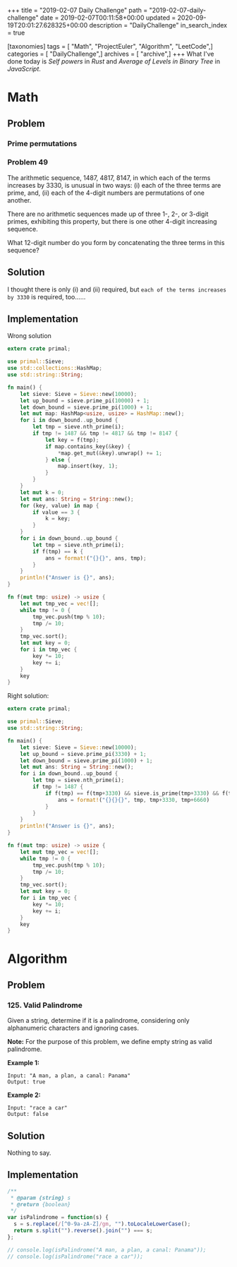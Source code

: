 +++
title = "2019-02-07 Daily Challenge"
path = "2019-02-07-daily-challenge"
date = 2019-02-07T00:11:58+00:00
updated = 2020-09-19T20:01:27.628325+00:00
description = "DailyChallenge"
in_search_index = true

[taxonomies]
tags = [ "Math", "ProjectEuler", "Algorithm", "LeetCode",]
categories = [ "DailyChallenge",]
archives = [ "archive",]
+++
What I've done today is *Self powers* in *Rust* and *Average of Levels in Binary Tree* in *JavaScript*.

<!-- more -->

# Math

## Problem

### Prime permutations

### Problem 49

The arithmetic sequence, 1487, 4817, 8147, in which each of the terms increases by 3330, is unusual in two ways: (i) each of the three terms are prime, and, (ii) each of the 4-digit numbers are permutations of one another.

There are no arithmetic sequences made up of three 1-, 2-, or 3-digit primes, exhibiting this property, but there is one other 4-digit increasing sequence.

What 12-digit number do you form by concatenating the three terms in this sequence?

## Solution

I thought there is only (i) and (ii) required, but `each of the terms increases by 3330` is required, too......

## Implementation

Wrong solution

```rust
extern crate primal;

use primal::Sieve;
use std::collections::HashMap;
use std::string::String;

fn main() {
    let sieve: Sieve = Sieve::new(10000);
    let up_bound = sieve.prime_pi(10000) + 1;
    let down_bound = sieve.prime_pi(1000) + 1;
    let mut map: HashMap<usize, usize> = HashMap::new();
    for i in down_bound..up_bound {
        let tmp = sieve.nth_prime(i);
        if tmp != 1487 && tmp != 4817 && tmp != 8147 {
            let key = f(tmp);
            if map.contains_key(&key) {
                *map.get_mut(&key).unwrap() += 1;
            } else {
                map.insert(key, 1);
            }
        }
    }
    let mut k = 0;
    let mut ans: String = String::new();
    for (key, value) in map {
        if value == 3 {
            k = key;
        }
    }
    for i in down_bound..up_bound {
        let tmp = sieve.nth_prime(i);
        if f(tmp) == k {
            ans = format!("{}{}", ans, tmp);
        }
    }
    println!("Answer is {}", ans);
}

fn f(mut tmp: usize) -> usize {
    let mut tmp_vec = vec![];
    while tmp != 0 {
        tmp_vec.push(tmp % 10);
        tmp /= 10;
    }
    tmp_vec.sort();
    let mut key = 0;
    for i in tmp_vec {
        key *= 10;
        key += i;
    }
    key
}
```

Right solution:

```rust
extern crate primal;

use primal::Sieve;
use std::string::String;

fn main() {
    let sieve: Sieve = Sieve::new(10000);
    let up_bound = sieve.prime_pi(3330) + 1;
    let down_bound = sieve.prime_pi(1000) + 1;
    let mut ans: String = String::new();
    for i in down_bound..up_bound {
        let tmp = sieve.nth_prime(i);
        if tmp != 1487 {
            if f(tmp) == f(tmp+3330) && sieve.is_prime(tmp+3330) && f(tmp) == f(tmp+6660) && sieve.is_prime(tmp+6660) {
                ans = format!("{}{}{}", tmp, tmp+3330, tmp+6660)
            }
        }
    }
    println!("Answer is {}", ans);
}

fn f(mut tmp: usize) -> usize {
    let mut tmp_vec = vec![];
    while tmp != 0 {
        tmp_vec.push(tmp % 10);
        tmp /= 10;
    }
    tmp_vec.sort();
    let mut key = 0;
    for i in tmp_vec {
        key *= 10;
        key += i;
    }
    key
}
```

# Algorithm

## Problem

### 125. Valid Palindrome

Given a string, determine if it is a palindrome, considering only alphanumeric characters and ignoring cases.

**Note:** For the purpose of this problem, we define empty string as valid palindrome.

**Example 1:**

```
Input: "A man, a plan, a canal: Panama"
Output: true
```

**Example 2:**

```
Input: "race a car"
Output: false
```

## Solution

Nothing to say.

## Implementation

```js
/**
 * @param {string} s
 * @return {boolean}
 */
var isPalindrome = function(s) {
  s = s.replace(/[^0-9a-zA-Z]/gm, "").toLocaleLowerCase();
  return s.split("").reverse().join("") === s;
};

// console.log(isPalindrome("A man, a plan, a canal: Panama"));
// console.log(isPalindrome("race a car"));
```